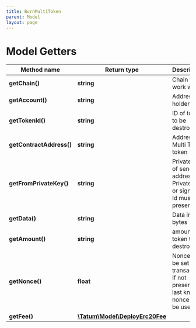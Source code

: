 ```yaml
---
title: BurnMultiToken
parent: Model
layout: page
---
```


# Model Getters

Method name | Return type | Description | Notes
------------ | ------------- | ------------- | -------------
**getChain()** | **string** | Chain to work with. |
**getAccount()** | **string** | Address of holder |
**getTokenId()** | **string** | ID of token to be destroyed. |
**getContractAddress()** | **string** | Address of Multi Token token |
**getFromPrivateKey()** | **string** | Private key of sender address. Private key, or signature Id must be present. |
**getData()** | **string** | Data in bytes | [optional]
**getAmount()** | **string** | amount of token to be destroyed. |
**getNonce()** | **float** | Nonce to be set to transaction. If not present, last known nonce will be used. | [optional]
**getFee()** | [**\Tatum\Model\DeployErc20Fee**](../DeployErc20Fee) |  | [optional]

